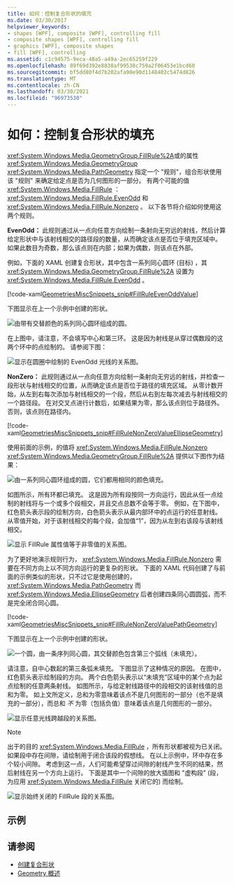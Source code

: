 ```yaml
---
title: 如何：控制复合形状的填充
ms.date: 03/30/2017
helpviewer_keywords:
- shapes [WPF], composite [WPF], controlling fill
- composite shapes [WPF], controlling fill
- graphics [WPF], composite shapes
- fill [WPF], controlling
ms.assetid: c1c94575-9eca-48a5-a49a-2ec65259f229
ms.openlocfilehash: 89f69d392e8838af99538c759a2f06453e1bcd60
ms.sourcegitcommit: bf5dd80f4d7b202afa90e90d1148402c5474d826
ms.translationtype: MT
ms.contentlocale: zh-CN
ms.lasthandoff: 03/30/2021
ms.locfileid: "96973530"
---
```

# <a name="how-to-control-the-fill-of-a-composite-shape"></a>如何：控制复合形状的填充

<xref:System.Windows.Media.GeometryGroup.FillRule%2A>或的属性 <xref:System.Windows.Media.GeometryGroup> <xref:System.Windows.Media.PathGeometry> 指定一个 "规则"，组合形状使用该 "规则" 来确定给定点是否为几何图形的一部分。 有两个可能的值 <xref:System.Windows.Media.FillRule> ： <xref:System.Windows.Media.FillRule.EvenOdd> 和 <xref:System.Windows.Media.FillRule.Nonzero> 。 以下各节将介绍如何使用这两个规则。

**EvenOdd：** 此规则通过从一点向任意方向绘制一条射向无穷远的射线，然后计算给定形状中与该射线相交的路径段的数量，从而确定该点是否位于填充区域中。 如果此数目为奇数，那么该点则在内部；如果为偶数，则该点在外部。

例如，下面的 XAML 创建复合形状，其中包含一系列同心圆环 (目标) ，其 <xref:System.Windows.Media.GeometryGroup.FillRule%2A> 设置为 <xref:System.Windows.Media.FillRule.EvenOdd> 。

[!code-xaml[GeometriesMiscSnippets_snip#FillRuleEvenOddValue](~/samples/snippets/xaml/VS_Snippets_Wpf/GeometriesMiscSnippets_snip/XAML/FillRuleExample.xaml#fillruleevenoddvalue)]

下图显示在上一个示例中创建的形状。

![由带有交替颜色的系列同心圆环组成的圆。](./media/how-to-control-the-fill-of-a-composite-shape/fillrule-evenodd-property.png)

在上图中，请注意，不会填写中心和第三环。 这是因为射线是从穿过偶数段的这两个环中的点绘制的。 请参阅下图：

![显示在圆圈中绘制的 EvenOdd 光线的关系图。](./media/how-to-control-the-fill-of-a-composite-shape/fillrule-evenodd-rays.png)

**NonZero：** 此规则通过从一点向任意方向绘制一条射向无穷远的射线，并检查一段形状与射线相交的位置，从而确定该点是否位于路径的填充区域。 从零计数开始，从左到右每次添加与射线相交的一个段，然后从右到左每次减去与射线相交的一个路径段。 在对交叉点进行计数后，如果结果为零，那么该点则位于路径外。 否则，该点则在路径内。

[!code-xaml[GeometriesMiscSnippets_snip#FillRuleNonZeroValueEllipseGeometry](~/samples/snippets/xaml/VS_Snippets_Wpf/GeometriesMiscSnippets_snip/XAML/FillRuleExample.xaml#fillrulenonzerovalueellipsegeometry)]

使用前面的示例，的值将 <xref:System.Windows.Media.FillRule.Nonzero> <xref:System.Windows.Media.GeometryGroup.FillRule%2A> 提供以下图作为结果：

![由一系列同心圆环组成的圆，它们都用相同的颜色填充。](./media/how-to-control-the-fill-of-a-composite-shape/fillrule-value-nonzero.png)

如图所示，所有环都已填充。 这是因为所有段按同一方向运行，因此从任一点绘制的射线将与一个或多个段相交，并且交点总数不会等于零。 例如，在下图中，红色箭头表示段的绘制方向，白色箭头表示从最内部环中的点运行的任意射线。 从零值开始，对于该射线相交的每个段，会加值“1”，因为从左到右该段与该射线相交。

![显示 FillRule 属性值等于非零值的关系图。](./media/how-to-control-the-fill-of-a-composite-shape/fillrule-value-equal-nonzero.png)

为了更好地演示规则行为， <xref:System.Windows.Media.FillRule.Nonzero> 需要在不同方向上以不同方向运行的更复杂的形状。 下面的 XAML 代码创建了与前面的示例类似的形状，只不过它是使用创建的， <xref:System.Windows.Media.PathGeometry> 而 <xref:System.Windows.Media.EllipseGeometry> 后者创建四条同心圆圆弧，而不是完全闭合同心圆。

[!code-xaml[GeometriesMiscSnippets_snip#FillRuleNonZeroValuePathGeometry](~/samples/snippets/xaml/VS_Snippets_Wpf/GeometriesMiscSnippets_snip/XAML/FillRuleExample.xaml#fillrulenonzerovaluepathgeometry)]

下图显示在上一个示例中创建的形状。

![一个圆，由一条序列同心圆，其交替颜色包含第三个弧线（未填充）。](./media/how-to-control-the-fill-of-a-composite-shape/pathgeometry-concentric-arcs.png)

请注意，自中心数起的第三条弧未填充。 下图显示了这种情况的原因。 在图中，红色箭头表示绘制段的方向。 两个白色箭头表示以“未填充”区域中的某个点为起点绘制的任意两条射线。 如图所示，与给定射线路径中的段相交的该射线值的总和为零。 如上文所定义，总和为零意味着该点不是几何图形的一部分（也不是填充的一部分），而总和 *不* 为零（包括负值）意味着该点是几何图形的一部分。

![显示任意光线跨越段的关系图。](./media/how-to-control-the-fill-of-a-composite-shape/arbitrary-ray-cross-segment.png)

> [!NOTE]
> 出于的目的 <xref:System.Windows.Media.FillRule> ，所有形状都被视为已关闭。 如果段中存在间隙，请绘制用于闭合该段的假想线。 在以上示例中，环中存在多个较小间隙。 考虑到这一点，人们可能希望穿过间隙的射线产生不同的结果，然后射线在另一个方向上运行。 下面是其中一个间隙的放大插图和 "虚构段" (段，为应用 <xref:System.Windows.Media.FillRule> 关闭它的) 而绘制。

![显示始终关闭的 FillRule 段的关系图。](./media/how-to-control-the-fill-of-a-composite-shape/fillrule-closed-segments.png)

## <a name="example"></a>示例

## <a name="see-also"></a>请参阅

- [创建复合形状](how-to-create-a-composite-shape.md)
- [Geometry 概述](geometry-overview.md)
